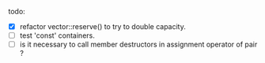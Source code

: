 todo:  
- [x] refactor vector::reserve() to try to double capacity.
- [ ] test 'const' containers.
- [ ] is it necessary to call member destructors in assignment operator of pair ?